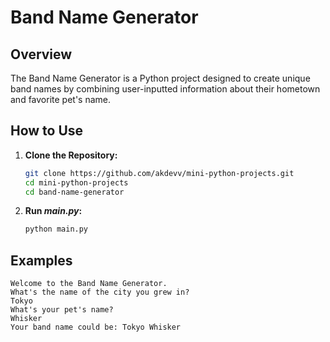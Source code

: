 # Band Name Generator

## Overview
The Band Name Generator is a Python project designed to create unique band names by combining user-inputted information about their hometown and favorite pet's name.

## How to Use
1. **Clone the Repository:**
    ```bash
    git clone https://github.com/akdevv/mini-python-projects.git
    cd mini-python-projects
    cd band-name-generator
    ```
2. **Run _main.py_:**
    ```bash
    python main.py
    ```

## Examples
```
Welcome to the Band Name Generator.
What's the name of the city you grew in?
Tokyo
What's your pet's name?
Whisker
Your band name could be: Tokyo Whisker
```